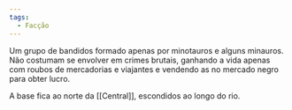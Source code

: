 ```yaml
---
tags:
  - Facção
---
```

Um grupo de bandidos formado apenas por minotauros e alguns minauros. Não costumam se envolver em crimes brutais, ganhando a vida apenas com roubos de mercadorias e viajantes e vendendo as no mercado negro para obter lucro.

A base fica ao norte da [[Central]], escondidos ao longo do rio.